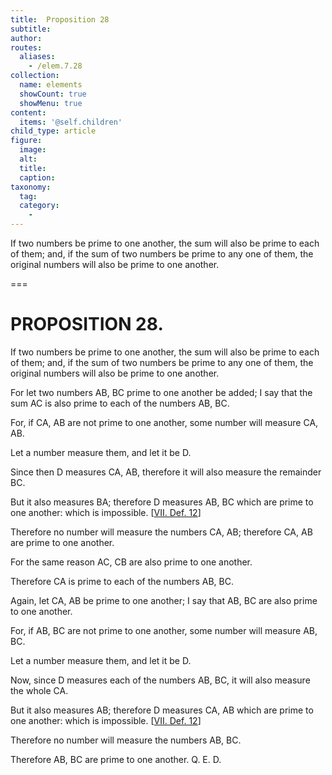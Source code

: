 ```yaml
---
title:  Proposition 28
subtitle: 
author:
routes:
  aliases:
    - /elem.7.28
collection:
  name: elements
  showCount: true
  showMenu: true
content:
  items: '@self.children'
child_type: article
figure:
  image:
  alt:
  title:
  caption:
taxonomy:
  tag:
  category:
    - 
---
```


<p>
       <hi rend="ital">If two numbers be prime to one another, the sum will also be prime to each of them; and, if the sum of two numbers be prime to any one of them, the original numbers will also be prime to one another.</hi>
      </p>

===

<h1>PROPOSITION 28.</h1>
<p>
       <span class="ital">If two numbers be prime to one another, the sum will also be prime to each of them; and, if the sum of two numbers be prime to any one of them, the original numbers will also be prime to one another.</span>
      </p>

<p>For let two numbers <span class="ital">AB</span>, <span class="ital">BC</span> prime to one another be added; I say that the sum <span class="ital">AC</span> is also prime to each of the numbers <span class="ital">AB</span>, <span class="ital">BC</span>. 
      </p>

<p>For, if <span class="ital">CA</span>, <span class="ital">AB</span> are not prime to one another, some number will measure <span class="ital">CA</span>, <span class="ital">AB</span>. </p>

<p>Let a number measure them, and let it be <span class="ital">D</span>. </p>

<p>Since then <span class="ital">D</span> measures <span class="ital">CA</span>, <span class="ital">AB</span>, therefore it will also measure the remainder <span class="ital">BC</span>. </p>

<p>But it also measures <span class="ital">BA</span>; therefore <span class="ital">D</span> measures <span class="ital">AB</span>, <span class="ital">BC</span> which are prime to one another: which is impossible. [<a href="/elem.7.def.12">VII. Def. 12</a>] </p>

<p>Therefore no number will measure the numbers <span class="ital">CA</span>, <span class="ital">AB</span>; therefore <span class="ital">CA</span>, <span class="ital">AB</span> are prime to one another. </p>

<p>For the same reason <span class="ital">AC</span>, <span class="ital">CB</span> are also prime to one another. </p>

<p>Therefore <span class="ital">CA</span> is prime to each of the numbers <span class="ital">AB</span>, <span class="ital">BC</span>. </p>

<p>Again, let <span class="ital">CA</span>, <span class="ital">AB</span> be prime to one another; I say that <span class="ital">AB</span>, <span class="ital">BC</span> are also prime to one another. </p>

<p>For, if <span class="ital">AB</span>, <span class="ital">BC</span> are not prime to one another, some number will measure <span class="ital">AB</span>, <span class="ital">BC</span>. <pb n="330"/></p>

<p>Let a number measure them, and let it be <span class="ital">D</span>. </p>

<p>Now, since <span class="ital">D</span> measures each of the numbers <span class="ital">AB</span>, <span class="ital">BC</span>, it will also measure the whole <span class="ital">CA</span>. </p>

<p>But it also measures <span class="ital">AB</span>; therefore <span class="ital">D</span> measures <span class="ital">CA</span>, <span class="ital">AB</span> which are prime to one another: which is impossible. [<a href="/elem.7.def.12">VII. Def. 12</a>] </p>

<p>Therefore no number will measure the numbers <span class="ital">AB</span>, <span class="ital">BC</span>. </p>

<p>Therefore <span class="ital">AB</span>, <span class="ital">BC</span> are prime to one another. Q. E. D.</p>
